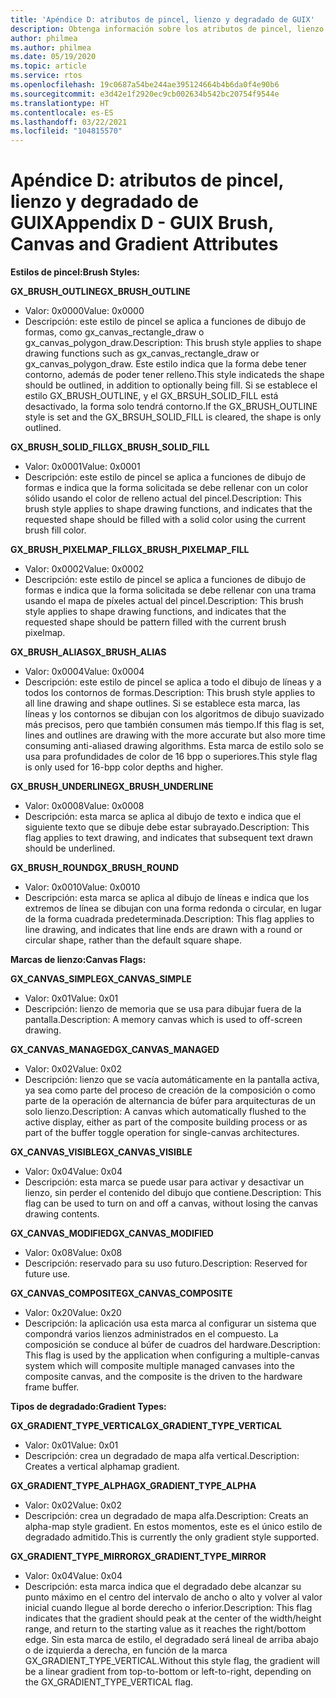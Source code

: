 ```yaml
---
title: 'Apéndice D: atributos de pincel, lienzo y degradado de GUIX'
description: Obtenga información sobre los atributos de pincel, lienzo y degradado de GUIX.
author: philmea
ms.author: philmea
ms.date: 05/19/2020
ms.topic: article
ms.service: rtos
ms.openlocfilehash: 19c0687a54be244ae395124664b4b6da0f4e90b6
ms.sourcegitcommit: e3d42e1f2920ec9cb002634b542bc20754f9544e
ms.translationtype: HT
ms.contentlocale: es-ES
ms.lasthandoff: 03/22/2021
ms.locfileid: "104815570"
---
```

# <a name="appendix-d---guix-brush-canvas-and-gradient-attributes"></a><span data-ttu-id="10a00-103">Apéndice D: atributos de pincel, lienzo y degradado de GUIX</span><span class="sxs-lookup"><span data-stu-id="10a00-103">Appendix D - GUIX Brush, Canvas and Gradient Attributes</span></span>

<span data-ttu-id="10a00-104">__**Estilos de pincel:**__</span><span class="sxs-lookup"><span data-stu-id="10a00-104">__**Brush Styles:**__</span></span>

<span data-ttu-id="10a00-105">**GX_BRUSH_OUTLINE**</span><span class="sxs-lookup"><span data-stu-id="10a00-105">**GX_BRUSH_OUTLINE**</span></span>
- <span data-ttu-id="10a00-106">Valor: 0x0000</span><span class="sxs-lookup"><span data-stu-id="10a00-106">Value: 0x0000</span></span>
- <span data-ttu-id="10a00-107">Descripción: este estilo de pincel se aplica a funciones de dibujo de formas, como gx_canvas_rectangle_draw o gx_canvas_polygon_draw.</span><span class="sxs-lookup"><span data-stu-id="10a00-107">Description: This brush style applies to shape drawing functions such as gx_canvas_rectangle_draw or gx_canvas_polygon_draw.</span></span> <span data-ttu-id="10a00-108">Este estilo indica que la forma debe tener contorno, además de poder tener relleno.</span><span class="sxs-lookup"><span data-stu-id="10a00-108">This style indicateds the shape should be outlined, in addition to optionally being fill.</span></span> <span data-ttu-id="10a00-109">Si se establece el estilo GX_BRUSH_OUTLINE, y el GX_BRSUH_SOLID_FILL está desactivado, la forma solo tendrá contorno.</span><span class="sxs-lookup"><span data-stu-id="10a00-109">If the GX_BRUSH_OUTLINE style is set and the GX_BRSUH_SOLID_FILL is cleared, the shape is only outlined.</span></span>

<span data-ttu-id="10a00-110">**GX_BRUSH_SOLID_FILL**</span><span class="sxs-lookup"><span data-stu-id="10a00-110">**GX_BRUSH_SOLID_FILL**</span></span>
- <span data-ttu-id="10a00-111">Valor: 0x0001</span><span class="sxs-lookup"><span data-stu-id="10a00-111">Value: 0x0001</span></span>
- <span data-ttu-id="10a00-112">Descripción: este estilo de pincel se aplica a funciones de dibujo de formas e indica que la forma solicitada se debe rellenar con un color sólido usando el color de relleno actual del pincel.</span><span class="sxs-lookup"><span data-stu-id="10a00-112">Description: This brush style applies to shape drawing functions, and indicates that the requested shape should be filled with a solid color using the current brush fill color.</span></span>

<span data-ttu-id="10a00-113">**GX_BRUSH_PIXELMAP_FILL**</span><span class="sxs-lookup"><span data-stu-id="10a00-113">**GX_BRUSH_PIXELMAP_FILL**</span></span>
- <span data-ttu-id="10a00-114">Valor: 0x0002</span><span class="sxs-lookup"><span data-stu-id="10a00-114">Value: 0x0002</span></span>
- <span data-ttu-id="10a00-115">Descripción: este estilo de pincel se aplica a funciones de dibujo de formas e indica que la forma solicitada se debe rellenar con una trama usando el mapa de píxeles actual del pincel.</span><span class="sxs-lookup"><span data-stu-id="10a00-115">Description: This brush style applies to shape drawing functions, and indicates that the requested shape should be pattern filled with the current brush pixelmap.</span></span>

<span data-ttu-id="10a00-116">**GX_BRUSH_ALIAS**</span><span class="sxs-lookup"><span data-stu-id="10a00-116">**GX_BRUSH_ALIAS**</span></span>
- <span data-ttu-id="10a00-117">Valor: 0x0004</span><span class="sxs-lookup"><span data-stu-id="10a00-117">Value: 0x0004</span></span>
- <span data-ttu-id="10a00-118">Descripción: este estilo de pincel se aplica a todo el dibujo de líneas y a todos los contornos de formas.</span><span class="sxs-lookup"><span data-stu-id="10a00-118">Description: This brush style applies to all line drawing and shape outlines.</span></span> <span data-ttu-id="10a00-119">Si se establece esta marca, las líneas y los contornos se dibujan con los algoritmos de dibujo suavizado más precisos, pero que también consumen más tiempo.</span><span class="sxs-lookup"><span data-stu-id="10a00-119">If this flag is set, lines and outlines are drawing with the more accurate but also more time consuming anti-aliased drawing algorithms.</span></span> <span data-ttu-id="10a00-120">Esta marca de estilo solo se usa para profundidades de color de 16 bpp o superiores.</span><span class="sxs-lookup"><span data-stu-id="10a00-120">This style flag is only used for 16-bpp color depths and higher.</span></span>

<span data-ttu-id="10a00-121">**GX_BRUSH_UNDERLINE**</span><span class="sxs-lookup"><span data-stu-id="10a00-121">**GX_BRUSH_UNDERLINE**</span></span>
- <span data-ttu-id="10a00-122">Valor: 0x0008</span><span class="sxs-lookup"><span data-stu-id="10a00-122">Value: 0x0008</span></span>
- <span data-ttu-id="10a00-123">Descripción: esta marca se aplica al dibujo de texto e indica que el siguiente texto que se dibuje debe estar subrayado.</span><span class="sxs-lookup"><span data-stu-id="10a00-123">Description: This flag applies to text drawing, and indicates that subsequent text drawn should be underlined.</span></span>

<span data-ttu-id="10a00-124">**GX_BRUSH_ROUND**</span><span class="sxs-lookup"><span data-stu-id="10a00-124">**GX_BRUSH_ROUND**</span></span>
- <span data-ttu-id="10a00-125">Valor: 0x0010</span><span class="sxs-lookup"><span data-stu-id="10a00-125">Value: 0x0010</span></span>
- <span data-ttu-id="10a00-126">Descripción: esta marca se aplica al dibujo de líneas e indica que los extremos de línea se dibujan con una forma redonda o circular, en lugar de la forma cuadrada predeterminada.</span><span class="sxs-lookup"><span data-stu-id="10a00-126">Description: This flag applies to line drawing, and indicates that line ends are drawn with a round or circular shape, rather than the default square shape.</span></span>

<span data-ttu-id="10a00-127">__**Marcas de lienzo:**__</span><span class="sxs-lookup"><span data-stu-id="10a00-127">__**Canvas Flags:**__</span></span>

<span data-ttu-id="10a00-128">**GX_CANVAS_SIMPLE**</span><span class="sxs-lookup"><span data-stu-id="10a00-128">**GX_CANVAS_SIMPLE**</span></span>
- <span data-ttu-id="10a00-129">Valor: 0x01</span><span class="sxs-lookup"><span data-stu-id="10a00-129">Value: 0x01</span></span>
- <span data-ttu-id="10a00-130">Descripción: lienzo de memoria que se usa para dibujar fuera de la pantalla.</span><span class="sxs-lookup"><span data-stu-id="10a00-130">Description: A memory canvas which is used to off-screen drawing.</span></span>

<span data-ttu-id="10a00-131">**GX_CANVAS_MANAGED**</span><span class="sxs-lookup"><span data-stu-id="10a00-131">**GX_CANVAS_MANAGED**</span></span>
- <span data-ttu-id="10a00-132">Valor: 0x02</span><span class="sxs-lookup"><span data-stu-id="10a00-132">Value: 0x02</span></span>
- <span data-ttu-id="10a00-133">Descripción: lienzo que se vacía automáticamente en la pantalla activa, ya sea como parte del proceso de creación de la composición o como parte de la operación de alternancia de búfer para arquitecturas de un solo lienzo.</span><span class="sxs-lookup"><span data-stu-id="10a00-133">Description: A canvas which automatically flushed to the active display, either as part of the composite building process or as part of the buffer toggle operation for single-canvas architectures.</span></span>

<span data-ttu-id="10a00-134">**GX_CANVAS_VISIBLE**</span><span class="sxs-lookup"><span data-stu-id="10a00-134">**GX_CANVAS_VISIBLE**</span></span>
- <span data-ttu-id="10a00-135">Valor: 0x04</span><span class="sxs-lookup"><span data-stu-id="10a00-135">Value: 0x04</span></span>
- <span data-ttu-id="10a00-136">Descripción: esta marca se puede usar para activar y desactivar un lienzo, sin perder el contenido del dibujo que contiene.</span><span class="sxs-lookup"><span data-stu-id="10a00-136">Description: This flag can be used to turn on and off a canvas, without losing the canvas drawing contents.</span></span>

<span data-ttu-id="10a00-137">**GX_CANVAS_MODIFIED**</span><span class="sxs-lookup"><span data-stu-id="10a00-137">**GX_CANVAS_MODIFIED**</span></span>
- <span data-ttu-id="10a00-138">Valor: 0x08</span><span class="sxs-lookup"><span data-stu-id="10a00-138">Value: 0x08</span></span>
- <span data-ttu-id="10a00-139">Descripción: reservado para su uso futuro.</span><span class="sxs-lookup"><span data-stu-id="10a00-139">Description: Reserved for future use.</span></span>

<span data-ttu-id="10a00-140">**GX_CANVAS_COMPOSITE**</span><span class="sxs-lookup"><span data-stu-id="10a00-140">**GX_CANVAS_COMPOSITE**</span></span>
- <span data-ttu-id="10a00-141">Valor: 0x20</span><span class="sxs-lookup"><span data-stu-id="10a00-141">Value: 0x20</span></span>
- <span data-ttu-id="10a00-142">Descripción: la aplicación usa esta marca al configurar un sistema que compondrá varios lienzos administrados en el compuesto. La composición se conduce al búfer de cuadros del hardware.</span><span class="sxs-lookup"><span data-stu-id="10a00-142">Description: This flag is used by the application when configuring a multiple-canvas system which will composite multiple managed canvases into the composite canvas, and the composite is the driven to the hardware frame buffer.</span></span>

<span data-ttu-id="10a00-143">__**Tipos de degradado:**__</span><span class="sxs-lookup"><span data-stu-id="10a00-143">__**Gradient Types:**__</span></span>

<span data-ttu-id="10a00-144">**GX_GRADIENT_TYPE_VERTICAL**</span><span class="sxs-lookup"><span data-stu-id="10a00-144">**GX_GRADIENT_TYPE_VERTICAL**</span></span>
- <span data-ttu-id="10a00-145">Valor: 0x01</span><span class="sxs-lookup"><span data-stu-id="10a00-145">Value: 0x01</span></span>
- <span data-ttu-id="10a00-146">Descripción: crea un degradado de mapa alfa vertical.</span><span class="sxs-lookup"><span data-stu-id="10a00-146">Description: Creates a vertical alphamap gradient.</span></span>

<span data-ttu-id="10a00-147">**GX_GRADIENT_TYPE_ALPHA**</span><span class="sxs-lookup"><span data-stu-id="10a00-147">**GX_GRADIENT_TYPE_ALPHA**</span></span>
- <span data-ttu-id="10a00-148">Valor: 0x02</span><span class="sxs-lookup"><span data-stu-id="10a00-148">Value: 0x02</span></span>
- <span data-ttu-id="10a00-149">Descripción: crea un degradado de mapa alfa.</span><span class="sxs-lookup"><span data-stu-id="10a00-149">Description: Creats an alpha-map style gradient.</span></span> <span data-ttu-id="10a00-150">En estos momentos, este es el único estilo de degradado admitido.</span><span class="sxs-lookup"><span data-stu-id="10a00-150">This is currently the only gradient style supported.</span></span>

<span data-ttu-id="10a00-151">**GX_GRADIENT_TYPE_MIRROR**</span><span class="sxs-lookup"><span data-stu-id="10a00-151">**GX_GRADIENT_TYPE_MIRROR**</span></span>
- <span data-ttu-id="10a00-152">Valor: 0x04</span><span class="sxs-lookup"><span data-stu-id="10a00-152">Value: 0x04</span></span>
- <span data-ttu-id="10a00-153">Descripción: esta marca indica que el degradado debe alcanzar su punto máximo en el centro del intervalo de ancho o alto y volver al valor inicial cuando llegue al borde derecho o inferior.</span><span class="sxs-lookup"><span data-stu-id="10a00-153">Description: This flag indicates that the gradient should peak at the center of the width/height range, and return to the starting value as it reaches the right/bottom edge.</span></span> <span data-ttu-id="10a00-154">Sin esta marca de estilo, el degradado será lineal de arriba abajo o de izquierda a derecha, en función de la marca GX_GRADIENT_TYPE_VERTICAL.</span><span class="sxs-lookup"><span data-stu-id="10a00-154">Without this style flag, the gradient will be a linear gradient from top-to-bottom or left-to-right, depending on the GX_GRADIENT_TYPE_VERTICAL flag.</span></span>